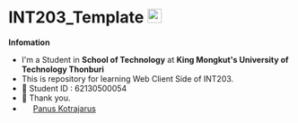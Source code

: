 # INT203_Template <img src="https://media.giphy.com/media/hvRJCLFzcasrR4ia7z/giphy.gif" width="25px">

**Infomation**
- I'm a Student in **School of Technology** at **King Mongkut's University of Technology Thonburi**
- This is repository for learning Web Client Side of INT203.
- 🌱 Student ID : 62130500054
- 💬 Thank you.
- <img height="16px" src="https://cdn.svgporn.com/logos/facebook.svg"> [Panus Kotrajarus](https://web.facebook.com/Panuskhjrs/)